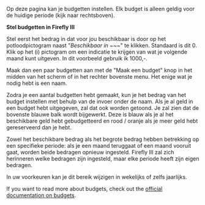 Op deze pagina kan je budgetten instellen. Elk budget is alleen geldig voor de huidige periode (kijk naar rechtsboven).

**Stel budgetten in Firefly III**

Stel eerst het bedrag in dat voor jou beschikbaar is door op het potloodpictogram naast "*Beschikbaar in ~~~*" te klikken. Standaard is dit 0. Klik op het (i) pictogram om een indicatie te krijgen van wat je volgende maand kunt uitgeven. In dit voorbeeld gebruik ik 1000,-.

Maak dan een paar budgetten aan met de "Maak een budget" knop in het midden van het scherm of in het rechter bovenste menu. Het enige wat je nodig hebt is een naam.

Zodra je een aantal budgetten hebt gemaakt, kun je het bedrag van het budget instellen met behulp van de invoer onder de naam. Als je al geld in een budget hebt uitgegeven, zal dat ook worden getoond. Je zal zien dat de bovenste blauwe balk wordt bijgewerkt. Deze is blauw als je al het beschikbare geld hebt gebudgetteerd en rood / oranje als je meer geld hebt gereserveerd dan je hebt.

Zowel het beschikbare bedrag als het begrote bedrag hebben betrekking op een specifieke periode: als je een maand teruggaat of een maand vooruit gaat, worden beide bedragen opnieuw ingesteld. Firefly III zal zich herinneren welke bedragen zijn ingesteld, maar elke periode heeft zijn eigen bedragen.

In uw voorkeuren kan je dit bereik wijzigen in wekelijks of zelfs jaarlijks.

If you want to read more about budgets, check out the [official documentation on budgets](https://docs.firefly-iii.org/concepts/budgets).